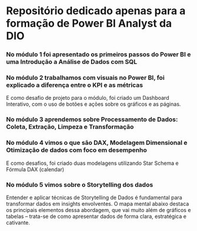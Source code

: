 # Repositório dedicado apenas para a formação de Power BI Analyst da DIO

### No módulo 1 foi apresentado os primeiros passos do Power BI e uma Introdução a Análise de Dados com SQL
### No módulo 2 trabalhamos com visuais no Power BI, foi explicado a diferença entre o KPI e as métricas
E como desafio de projeto para o módulo, foi criado um Dashboard Interativo, com o uso de botões e ações sobre os gráficos e as páginas.
### No módulo 3 aprendemos sobre Processamento de Dados: Coleta, Extração, Limpeza e Transformação
### No módulo 4 vimos o que são DAX, Modelagem Dimensional e Otimização de dados com foco em desempenho
E como desafios, foi criado duas modelagens utilizando Star Schema e Fórmula DAX (calendar) 
### No módulo 5 vimos sobre o Storytelling dos dados
Entender e aplicar técnicas de Storytelling de Dados é fundamental para transformar dados em insights envolventes. O mapa mental abaixo destaca os principais elementos dessa abordagem, que vai muito além de gráficos e tabelas – trata-se de como apresentar dados de forma clara, estratégica e cativante.
